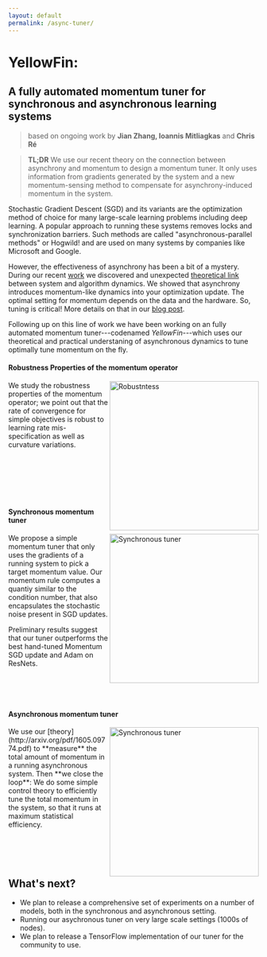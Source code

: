 ```yaml
---
layout: default
permalink: /async-tuner/
---
```


# YellowFin:
## A fully automated momentum tuner for synchronous and asynchronous learning systems

>based on ongoing work by **Jian Zhang, Ioannis Mitliagkas** and **Chris Ré**

>**TL;DR** We use our recent theory on the connection between asynchrony and momentum to design a momentum tuner.
> It only uses information from gradients generated by the system and a new momentum-sensing method to compensate for asynchrony-induced momentum in the system. 

Stochastic Gradient Descent (SGD) and its variants are the optimization method of choice for many large-scale learning problems including deep learning. A popular approach to running these systems removes locks and synchronization barriers. Such methods are called "asynchronous-parallel methods" or Hogwild! and are used on many systems by companies like Microsoft and Google.

However, the effectiveness of asynchrony has been a bit of a mystery. 
During our recent [work](https://arxiv.org/abs/1606.04487)
we discovered and unexpected 
[theoretical link](http://arxiv.org/pdf/1605.09774.pdf) 
between system and algorithm dynamics.
We showed that asynchrony introduces momentum-like dynamics into your optimization update. The optimal setting for momentum depends on the data and the hardware. So, tuning is critical! 
More details on that in our
[blog post](stanford.edu/~imit/tuneyourmomentum/theory/).

Following up on this line of work we have been working on an fully automated momentum tuner---codenamed *YellowFin*---which uses our theoretical and practical understaning of asynchronous dynamics to tune optimally tune momentum on the fly.


#### Robustness Properties of the momentum operator
<img align="right" src="{{ site.baseurl }}/images/pos-mom-robustness.png" alt="Robustntess"  width="300"/>
We study the robustness properties of the momentum operator; we point out that the rate of convergence for simple objectives is robust to learning rate mis-specification as well as curvature variations.

<br><br><br><br><br>

#### Synchronous momentum tuner

<img align="right" src="{{ site.baseurl }}/images/sync-yellowfin.png" alt="Synchronous tuner"  width="300"/>
We propose a simple momentum tuner that only uses the gradients of a running system to pick a target momentum value. 
Our momentum rule computes a quantiy similar to the condition number, that also encapsulates the stochastic noise present in SGD updates.

Preliminary results suggest that our tuner outperforms the best hand-tuned Momentum SGD update and Adam on ResNets.

<br><br><br>

#### Asynchronous momentum tuner

<img align="right" src="{{ site.baseurl }}/images/async-yellowfin.png" alt="Synchronous tuner"  width="300"/>
We use our [theory](http://arxiv.org/pdf/1605.09774.pdf) to **measure** the total amount of momentum in a running asynchronous system.
Then **we close the loop**:
We do some simple control theory to efficiently tune the total momentum in the system, so that it runs at maximum statistical efficiency.
<br><br><br><br><br>


## What's next?


* We plan to release a comprehensive set of experiments on a number of models, both in the synchronous and asynchronous setting.
* Running our asychronous tuner on very large scale settings (1000s of nodes).
* We plan to release a TensorFlow implementation of our tuner for the community to use.

